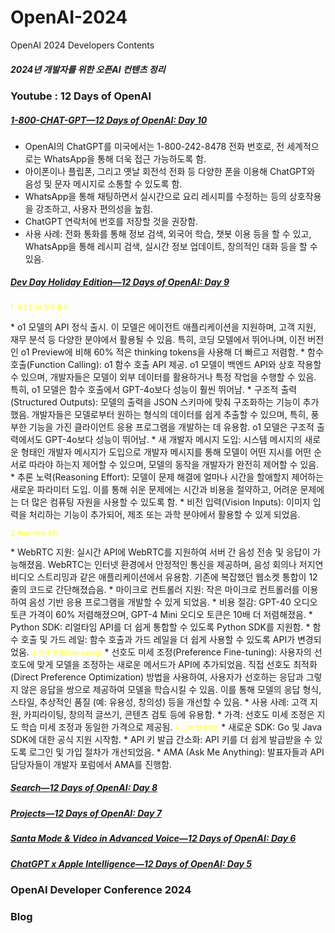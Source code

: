 # OpenAI-2024
OpenAI 2024 Developers Contents

##### 2024년 개발자를 위한 오픈AI 컨텐츠 정리 #####

### Youtube : 12 Days of OpenAI ####

##### [1-800-CHAT-GPT—12 Days of OpenAI: Day 10](https://www.youtube.com/watch?v=LWa6OHeNK3s) #####

  * OpenAI의 ChatGPT를 미국에서는 1-800-242-8478 전화 번호로, 전 세계적으로는 WhatsApp을 통해 더욱 접근 가능하도록 함.
  * 아이폰이나 플립폰, 그리고 옛날 회전석 전화 등 다양한 폰을 이용해 ChatGPT와 음성 및 문자 메시지로 소통할 수 있도록 함.
  * WhatsApp을 통해 채팅하면서 실시간으로 요리 레시피를 수정하는 등의 상호작용을 강조하고, 사용자 편의성을 높힘.
  * ChatGPT 연락처에 번호를 저장할 것을 권장함.
  * 사용 사례: 전화 통화를 통해 정보 검색, 외국어 학습, 챗봇 이용 등을 할 수 있고, WhatsApp을 통해 레시피 검색, 실시간 정보 업데이트, 창의적인 대화 등을 할 수 있음.
    
##### [Dev Day Holiday Edition—12 Days of OpenAI: Day 9](https://www.youtube.com/watch?v=14leJ1fg4Pw) #####

<p><span style="color: yellow; font-size: 10">1. 새로운 o1 정식 출시</span></p>
     * o1 모델의 API 정식 출시. 이 모델은 에이전트 애플리케이션을 지원하며, 고객 지원, 재무 분석 등 다양한 분야에서 활용될 수 있음. 특히, 코딩 모델에서 뛰어나며, 이전 버전인 o1 Preview에 비해 60% 적은 thinking tokens을 사용해 더 빠르고 저렴함.
     * 함수 호출(Function Calling): o1 함수 호출 API 제공. o1 모델이 백엔드 API와 상호 작용할 수 있으며, 개발자들은 모델이 외부 데이터를 활용하거나 특정 작업을 수행할 수 있음. 특히, o1 모델은 함수 호출에서 GPT-4o보다 성능이 훨씬 뛰어남.
     * 구조적 출력 (Structured Outputs): 모델의 출력을 JSON 스키마에 맞춰 구조화하는 기능이 추가했음. 개발자들은 모델로부터 원하는 형식의 데이터를 쉽게 추출할 수 있으며, 특히, 풍부한 기능을 가진 클라이언트 응용 프로그램을 개발하는 데 유용함. o1 모델은 구조적 출력에서도 GPT-4o보다 성능이 뛰어남.
     * 새 개발자 메시지 도입: 시스템 메시지의 새로운 형태인 개발자 메시지가 도입으로 개발자 메시지를 통해 모델이 어떤 지시를 어떤 순서로 따라야 하는지 제어할 수 있으며, 모델의 동작을 개발자가 완전히 제어할 수 있음.
     * 추론 노력(Reasoning Effort): 모델이 문제 해결에 얼마나 시간을 할애할지 제어하는 새로운 파라미터 도입. 이를 통해 쉬운 문제에는 시간과 비용을 절약하고, 어려운 문제에는 더 많은 컴퓨팅 자원을 사용할 수 있도록 함.
     * 비전 입력(Vision Inputs): 이미지 입력을 처리하는 기능이 추가되어, 제조 또는 과학 분야에서 활용할 수 있게 되었음.
     
<p><span style="color: yellow; font-size: 10">2. Real-time API</span></p>
     * WebRTC 지원: 실시간 API에 WebRTC를 지원하여 서버 간 음성 전송 및 응답이 가능해졌음. WebRTC는 인터넷 환경에서 안정적인 통신을 제공하며, 음성 회의나 저지연 비디오 스트리밍과 같은 애플리케이션에서 유용함. 기존에 복잡했던 웹소켓 통합이 12줄의 코드로 간단해졌습음. 
     * 마이크로 컨트롤러 지원: 작은 마이크로 컨트롤러를 이용하여 음성 기반 응용 프로그램을 개발할 수 있게 되었음. 
     * 비용 절감: GPT-40 오디오 토큰 가격이 60% 저렴해졌으며, GPT-4 Mini 오디오 토큰은 10배 더 저렴해졌음. 
     * Python SDK: 리얼타임 API를 더 쉽게 통합할 수 있도록 Python SDK를 지원함.
     * 함수 호출 및 가드 레일: 함수 호출과 가드 레일을 더 쉽게 사용할 수 있도록 API가 변경되었움. 
<span style="color: yellow; font-size: 10">3. 미세 조정(Fine-tuning)</span>
     * 선호도 미세 조정(Preference Fine-tuning): 사용자의 선호도에 맞게 모델을 조정하는 새로운 메서드가 API에 추가되었음. 직접 선호도 최적화 (Direct Preference Optimization) 방법을 사용하여, 사용자가 선호하는 응답과 그렇지 않은 응답을 쌍으로 제공하여 모델을 학습시킬 수 있음. 이를 통해 모델의 응답 형식, 스타일, 추상적인 품질 (예: 유용성, 창의성) 등을 개선할 수 있음.
     * 사용 사례: 고객 지원, 카피라이팅, 창의적 글쓰기, 콘텐츠 검토 등에 유용함.
     * 가격: 선호도 미세 조정은 지도 학습 미세 조정과 동일한 가격으로 제공됨. 
<span style="color: yellow; font-size: 10">4. 그외 업데이트</span>   
     * 새로운 SDK: Go 및 Java SDK에 대한 공식 지원 시작함. 
     * API 키 발급 간소화: API 키를 더 쉽게 발급받을 수 있도록 로그인 및 가입 절차가 개선되었음. 
     * AMA (Ask Me Anything): 발표자들과 API 담당자들이 개발자 포럼에서 AMA를 진행함. 

     
##### [Search—12 Days of OpenAI: Day 8](https://www.youtube.com/watch?v=OzgNJJ2ErEE) #####
##### [Projects—12 Days of OpenAI: Day 7](https://www.youtube.com/watch?v=OzgNJJ2ErEE) #####
##### [Santa Mode & Video in Advanced Voice—12 Days of OpenAI: Day 6](https://www.youtube.com/watch?v=NIQDnWlwYyQ) #####
##### [ChatGPT x Apple Intelligence—12 Days of OpenAI: Day 5](https://www.youtube.com/watch?v=mBhkD0iFf4w) #####
##### []() #####
##### []() #####
##### []() #####
##### []() #####
##### []() #####
##### []() #####
##### []() #####
##### []() #####
##### []() #####
##### []() #####
##### []() #####
##### []() #####
##### []() #####


### OpenAI Developer Conference 2024 ####


### Blog ###

